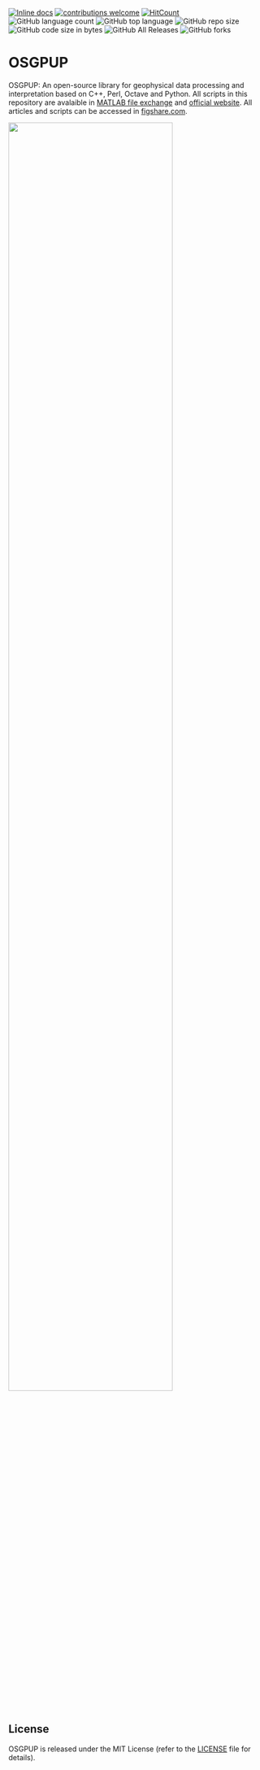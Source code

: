 [![Inline docs](http://inch-ci.org/github/dwyl/hapi-auth-jwt2.svg?branch=master)](http://inch-ci.org/Metkom/OSGPUP/hapi-auth-jwt2)
[![contributions welcome](https://img.shields.io/badge/contributions-welcome-brightgreen.svg?style=flat)](https://github.com/Metkom/OSGPUP/issues)
[![HitCount](http://hits.dwyl.com/Metkom/OSGPUP.svg)](http://hits.dwyl.com/Metkom/OSGPUP)
![GitHub language count](https://img.shields.io/github/languages/count/Metkom/OSGPUP)
![GitHub top language](https://img.shields.io/github/languages/top/Metkom/OSGPUP)
![GitHub repo size](https://img.shields.io/github/repo-size/Metkom/OSGPUP)
![GitHub code size in bytes](https://img.shields.io/github/languages/code-size/Metkom/OSGPUP)
![GitHub All Releases](https://img.shields.io/github/downloads/Metkom/OSGPUP/total.svg)
![GitHub forks](https://img.shields.io/github/forks/Metkom/OSGPUP.svg?style=social)

# OSGPUP
OSGPUP: An open-source library for geophysical data processing and interpretation based on C++, Perl, Octave and Python. 
All scripts in this repository are avalaible in [MATLAB file exchange](https://www.mathworks.com/matlabcentral/profile/authors/11048576-komputasi-geofisika) and [official website](https://sites.google.com/site/metkomup/programming). All articles and scripts can be accessed in [figshare.com](https://figshare.com/articles/Komputasi_Geofisika_1_Pemodelan_dan_Prosesing_Geofisika_dengan_Octave_Matlab/5950375).


<a cover href="https://figshare.com/articles/Komputasi_Geofisika_1_Pemodelan_dan_Prosesing_Geofisika_dengan_Octave_Matlab/5950375">
  <img src="https://github.com/Metkom/OSGPUP/blob/master/cover.png" width="80%">
</a>

## License
OSGPUP is released under the MIT License (refer to the [LICENSE](https://github.com/Metkom/OSGPUP/blob/master/LICENSE) file for details).

